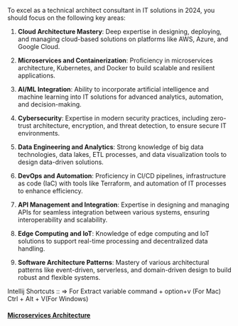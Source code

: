 To excel as a technical architect consultant in IT solutions in 2024, you should focus on the following key areas:

1. **Cloud Architecture Mastery**: Deep expertise in designing, deploying, and managing cloud-based solutions on platforms like AWS, Azure, and Google Cloud.

2. **Microservices and Containerization**: Proficiency in microservices architecture, Kubernetes, and Docker to build scalable and resilient applications.

3. **AI/ML Integration**: Ability to incorporate artificial intelligence and machine learning into IT solutions for advanced analytics, automation, and decision-making.

4. **Cybersecurity**: Expertise in modern security practices, including zero-trust architecture, encryption, and threat detection, to ensure secure IT environments.

5. **Data Engineering and Analytics**: Strong knowledge of big data technologies, data lakes, ETL processes, and data visualization tools to design data-driven solutions.

6. **DevOps and Automation**: Proficiency in CI/CD pipelines, infrastructure as code (IaC) with tools like Terraform, and automation of IT processes to enhance efficiency.

7. **API Management and Integration**: Expertise in designing and managing APIs for seamless integration between various systems, ensuring interoperability and scalability.

8. **Edge Computing and IoT**: Knowledge of edge computing and IoT solutions to support real-time processing and decentralized data handling.

9. **Software Architecture Patterns**: Mastery of various architectural patterns like event-driven, serverless, and domain-driven design to build robust and flexible systems.

Intellij Shortcuts ::
=> For Extract variable
command + option+v (For Mac)
Ctrl + Alt + V(For Windows)

#### [Microservices Architecture ](/E1_SPRING_MICROSERVICES/MICROSERVICE_ARCHITECTURES.md)

####
